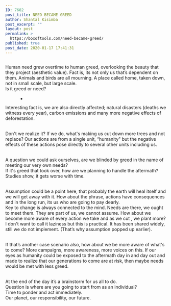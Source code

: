 ```yaml
---
ID: 7682
post_title: NEED BECAME GREED
author: Shantal Kisimba
post_excerpt: ""
layout: post
permalink: >
  https://boxoftools.com/need-became-greed/
published: true
post_date: 2020-01-17 17:41:31
---
```

<!-- wp:image {"id":7683,"sizeSlug":"large"} -->
<figure class="wp-block-image size-large"><img src="https://boxoftools.com/wp-content/uploads/2020/01/Screenshot_20200115-221636.jpg" alt="" class="wp-image-7683"/></figure>
<!-- /wp:image -->

<!-- wp:paragraph -->
<p>Human need grew overtime to human greed, overlooking the beauty that they project (aesthetic value). Fact is, its not only us that’s dependent on them. Animals and birds are all mourning. A place called home, taken down,  not in small scale, but large scale.<br> Is it greed or need? </p>
<!-- /wp:paragraph -->

<!-- wp:paragraph -->
<p></p>
<!-- /wp:paragraph -->

<!-- wp:gallery {"ids":[7684]} -->
<figure class="wp-block-gallery columns-1 is-cropped"><ul class="blocks-gallery-grid"><li class="blocks-gallery-item"><figure><img src="https://boxoftools.com/wp-content/uploads/2020/01/Screenshot_20200115-221529.jpg" alt="" data-id="7684" data-full-url="https://boxoftools.com/wp-content/uploads/2020/01/Screenshot_20200115-221529.jpg" data-link="https://boxoftools.com/?attachment_id=7684" class="wp-image-7684"/></figure></li></ul></figure>
<!-- /wp:gallery -->

<!-- wp:paragraph -->
<p>Interesting fact is, we are also directly affected; natural disasters (deaths we witness every year), carbon emissions and many more negative effects of deforestation. </p>
<!-- /wp:paragraph -->

<!-- wp:paragraph -->
<p><br> Don't we realize it? If we do, what's making us cut down more trees and not replace? Our actions are  from a single unit, “humanity" but the negative effects of these actions pose directly to several other units including us.</p>
<!-- /wp:paragraph -->

<!-- wp:paragraph -->
<p><br> A question we could ask ourselves,  are we blinded by greed in the name of meeting our very own needs?<br> If it's greed that took over, how are we planning to handle the aftermath? Studies show, it gets worse with time. </p>
<!-- /wp:paragraph -->

<!-- wp:paragraph -->
<p><br> Assumption could be a point here, that probably the earth will heal itself and we will get away with it. How about the  phrase,  actions have consequences and in the long run, its us who are going to pay dearly. <br> Key to change is always connected to the mind. Needs are there,  we ought to meet them.  They are part of us, we cannot assume. How about we become more aware of every action we take and as we cut , we plant more? I don't want to call it laziness but this is practical.  It has been shared widely, still we do not implement. (That’s why assumption popped up earlier).</p>
<!-- /wp:paragraph -->

<!-- wp:paragraph -->
<p><br> If that’s another case scenario also, how about we be more aware of what's to come? More campaigns, more awareness,  more voices on this. If our eyes as humanity could be exposed to the aftermath day in and day out and made to realize that our generations to come are at risk, then maybe needs would be met with less greed.</p>
<!-- /wp:paragraph -->

<!-- wp:paragraph -->
<p><br> At the end of the day it’s a brainstorm for us all to do.<br> Question is where are you going to start from as an individual?<br> Time to ponder and act immediately. <br> Our planet, our responsibility, our future.</p>
<!-- /wp:paragraph -->